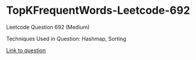# TopKFrequentWords-Leetcode-692

Leetcode Question 692 (Medium)

Techniques Used in Question:
Hashmap, Sorting

[Link to question](https://leetcode.com/problems/top-k-frequent-elements/)
